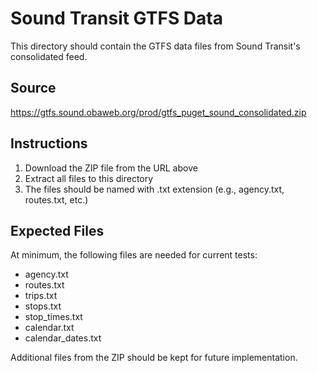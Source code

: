 # Sound Transit GTFS Data

This directory should contain the GTFS data files from Sound Transit's
consolidated feed.

## Source

https://gtfs.sound.obaweb.org/prod/gtfs_puget_sound_consolidated.zip

## Instructions

1. Download the ZIP file from the URL above
2. Extract all files to this directory
3. The files should be named with .txt extension (e.g., agency.txt, routes.txt,
   etc.)

## Expected Files

At minimum, the following files are needed for current tests:

- agency.txt
- routes.txt
- trips.txt
- stops.txt
- stop_times.txt
- calendar.txt
- calendar_dates.txt

Additional files from the ZIP should be kept for future implementation.

